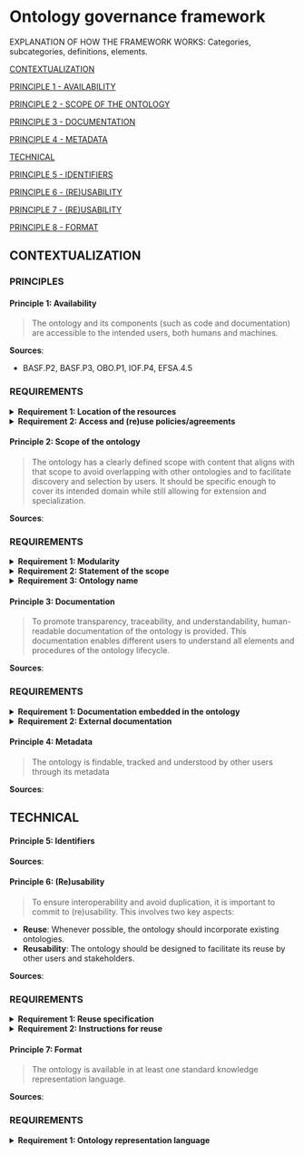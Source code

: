 # Ontology governance framework


EXPLANATION OF HOW THE FRAMEWORK WORKS: Categories, subcategories, definitions, elements.

[CONTEXTUALIZATION](#contextualization)

[PRINCIPLE 1 - AVAILABILITY](#principle-1-availability)

[PRINCIPLE 2 - SCOPE OF THE ONTOLOGY](#principle-2-scope-of-the-ontology)

[PRINCIPLE 3 - DOCUMENTATION](#principle-3-documentation)

[PRINCIPLE 4 - METADATA](#principle-4-metadata)

[TECHNICAL](#technical)

[PRINCIPLE 5 - IDENTIFIERS](#principle-5-identifiers)

[PRINCIPLE 6 - (RE)USABILITY](#principle-6-reusability)

[PRINCIPLE 7 - (RE)USABILITY](#principle-7-modularity)

[PRINCIPLE 8 - FORMAT](#principle-8-format)

## CONTEXTUALIZATION

###  PRINCIPLES


#### Principle 1: Availability

>  The ontology and its components (such as code and documentation) are accessible to the intended users, both humans and machines.

**Sources**:
- BASF.P2, BASF.P3, OBO.P1, IOF.P4, EFSA.4.5

###  REQUIREMENTS

<details>
<summary><strong>Requirement 1: Location of the resources</strong></summary>

There MUST be defined the location where the users target will have the resources available. This location can be:
- Ontology portal or catalogue (e.g. LOV, Bioportal)
- Project specific web page (SAREF) 
- Git repository (FIBO)

<details><summary><strong>GUIDELINES</strong></summary>
Publication of ontology in Git repository: Indicate in the ontology with metadata the repository in ehich the ontology is maintained with schema:codeRepositor. </details></details>

<details>

<summary><strong>Requirement 2: Access and (re)use policies/agreements</strong></summary>
There MUST be indicated what are the terms and conditions to access the ontology resources and how to (re)use them.
<details><summary><strong> GUIDELINES </strong></summary>
It is recommended to indicate the access and (re)use conditions can be indicated at two levels: 

1) At the repository, or other location level, by adding for example a LICENSE document where the indications are written in a human-readable manner. For example: LINCENSE document in FIBO. 

2) At the resource level, adding it in a machine-readble manner. The most common practice is to choose a licence with an URI that is resolvable and supports content negotation. Some of the most common annotations to indicate the license are:

- dct:license
- dcterms:rights
- schema:license
- cc:license </details></details>

</details>


#### Principle 2: Scope of the ontology
> The ontology has a clearly defined scope with content that aligns with that scope to avoid overlapping with other ontologies and to facilitate discovery and selection by users. It should be specific enough to cover its intended domain while still allowing for extension and specialization.

**Sources**:

###  REQUIREMENTS

<details>
<summary><strong>Requirement 1: Modularity</strong></summary>

The scope of the ontology should be narrow and small enough to support modularity. 
</details>

<details><summary><strong>Requirement 2: Statement of the scope</strong></summary>
This scope has to be clearly and briefly stated, in any "manifestation" of the ontology. 

<details><summary><strong>GUIDELINES</strong></summary>
This scope should be clearly stated. A good practice is to use the annotation dcterms:abstract or rdfs:comment, where a brief and formal description of the scope and context can be added to the ontology.  </details></details>

</details>

<details><summary><strong>Requirement 3: Ontology name</strong></summary>
The title/name of the ontology must be aligned with the defined scope. 
</details>

#### Principle 3: Documentation

>  To promote transparency, traceability, and understandability, human-readable documentation of the ontology is provided. This documentation enables different users to understand all elements and procedures of the ontology lifecycle.

**Sources**:

###  REQUIREMENTS

<details>
<summary><strong>Requirement 1: Documentation embedded in the ontology</strong></summary>
 This is information is indicated in the code of the ontology using annotation properties and metadata. Here there must be detailed documentation at two levels:

1) **Ontology level**: It provides information, as metadata, for the whole ontology. It should be indicated:
* Ontology creator(s)
* Ontology maintainer(s)
* Licence
* Version
* Scope and description
2) **Term level**: It involves documentation for the individual representations. For each entity and property it should be added:
* Labels: A descriptive and unique label must be added to each term (see Identifiers)
* Textual definition: Natural language definition that facilitates the understanding of the notion. These must be unique within the ontology, and they should be avoid ambiguousity. The individual name of each element must not be used in the definition itself.
* Source of the definition: there should be noted in annotations which is the source of the textual definition.
<details><summary><strong>GUIDELINES</strong></summary>

- For guidelines on what metadata add, see Metadata section. 
- The textual definitions can be added using skos:definition or rdfs:comment
- If there is an adoption of a term from another ontology, there should be indicated using the annotation rdfs:isDefinedBy

  </details></details>

</details>

<details><summary><strong>Requirement 2: External documentation</strong></summary>

Additional information, provided in external files and documents. 
* Use cases/user stories
* Requirements (CQs)
* Diagrams: A common notation should be used to represent the different elements of the ontology. 
* SPARQL queries
* Instructions for change request
* Documentation on how to acces and use the resources 
* Documentation on deprecation policy
  
<details><summary><strong>GUIDELINES</strong></summary>

Regarding the external documentation, it can be published as static documents (e.g. a PDF document) or interactive HTML pages. Nowadays, there are tools that support the development and publication automatically of the ontology documentation using its serialization such as: 
- Ontoology: 
- WIDOCO
- LODE
- Protégé OWLDoc
- DOWL
- SpecGen
  </details></details>

</details>

#### Principle 4: Metadata
> The ontology is findable, tracked and understood by other users through its metadata

**Sources**:

## TECHNICAL

#### Principle 5: Identifiers
>

**Sources**:

#### Principle 6: (Re)usability
> To ensure interoperability and avoid duplication, it is important to commit to (re)usability. This involves two key aspects:
- **Reuse**: Whenever possible, the ontology should incorporate existing ontologies.
- **Reusability**: The ontology should be designed to facilitate its reuse by other users and stakeholders.

**Sources**:

###  REQUIREMENTS

<details>
<summary><strong>Requirement 1: Reuse specification </strong></summary>

Whenever applicable, a search should be conducted for well-known ontologies to identify any existing elements that may be useful to reuse. 

>[!note] While it is always advisable to reuse standard well-known ontologies, vocabularies, and/or terminologies, the priority must be to select those that best align with the established requirements of your ontology and meet a minimum quality standard.

<details><summary><strong>GUIDELINES</strong></summary>
It is recommended to add in an external document a brief explanation describing which and how other ontologies are reused. 
 </details></details>

<details>
<summary><strong>Requirement 2: Instructions for reuse </strong></summary>


<details><summary><strong>GUIDELINES</strong></summary>

 </details></details>

#### Principle 7: Format
> The ontology is available in at least one standard knowledge representation language. 

**Sources**:

###  REQUIREMENTS

<details>
<summary><strong>Requirement 1: Ontology representation language </strong></summary>

The ontology MUST be encoded and available in one or multiple representation common formal languages.

<details><summary><strong>GUIDELINES</strong></summary>
In order to decide which representation language you are going to use, it is important to establish what your requirements are regarding the level of expressiveness of the language needed, and the use that you will give to the ontology.  The most common knowledge representation language used for ontologies are:

1) OWL¿2?
2) RDF(S)
3) Common logic
4) SKOS?

>[!note] For ontologies of belonging to the biomedical domain, it is also common to use the OBO format. This is not a formal ontology language but a common format developed by the OBO Foundry to represent in a more human-readable manner although with less expressivity than OWL. 

OWL and RDF(S) can be serialized in multiple well-know syntaxis such as:
- Turtle
- N-triples
- RDF/XML
- JSON-LD

 There is a wide range of tools that allows you to encode and export the ontology in those formats:
- Protégé
- Chowlk
- Ontology Development Kit
- VocBench
- Fluent Editor
 </details></details>





